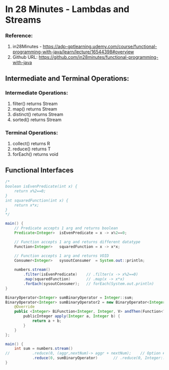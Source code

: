 # In 28 Minutes - Lambdas and Streams 

### **Reference:** 
1. in28Minutes - https://adp-gptlearning.udemy.com/course/functional-programming-with-java/learn/lecture/16544398#overview
2. Github URL: https://github.com/in28minutes/functional-programming-with-java

## Intermediate and Terminal Operations:
### Intermediate Operations:
1. filter()     returns Stream<T>
2. map()        returns Stream<R>
3. distinct()   returns Stream<T>
4. sorted()     returns Stream<T>

### Terminal Operations:
1. collect()    returns R
2. reduce()     returns T 
3. forEach()    returns void

## Functional Interfaces
```java
/*
boolean isEvenPredicate(int x) {
    return x%2==0;
}
int squaredFunction(int x) {
    return x*x;
}
*/

main() {
    // Predicate accepts 1 arg and returns boolean
    Predicate<Integer>  isEvenPredicate = x -> x%2==0;

    // Function accepts 1 arg and returns different datatype
    Function<Integer>   squaredFunction = x -> x*x;

    // Function accepts 1 arg and returns VOID
    Consumer<Integer>   sysoutConsumer  = System.out::println;
    
    numbers.stream()
        .filter(isEvenPredicate)    // .filter(x -> x%2==0)
        .map(squaredFunction)       // .map(x -> x*x)
        .forEach(sysoutConsumer);   // forEach(System.out.println)
}
```

```java
BinaryOperator<Integer> sumBinaryOperator = Integer::sum;
BinaryOperator<Integer> sumBinaryOperator2 = new BinaryOperator<Integer>() {
    @Override
    public <Integer> BiFunction<Integer, Integer, V> andThen(Function<? super Integer, ? extends V> after) {
        publicInteger apply(Integer a, Integer b) {
            return a + b;
        }
    }
};

main() {
    int sum = numbers.stream()
//          .reduce(0, (aggr,nextNum)-> aggr + nextNum);    // Option #1
            .reduce(0, sumBinaryOperator)       // .reduce(0, Integer::sum);                       // Option #2
}

```